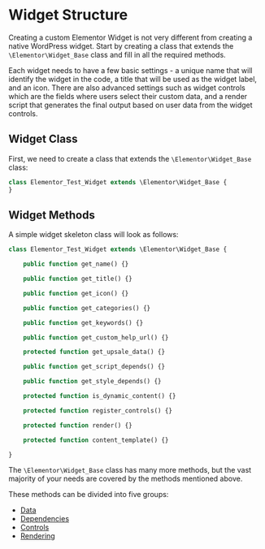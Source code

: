# Widget Structure

<Badge type="tip" vertical="top" text="Elementor Core" /> <Badge type="warning" vertical="top" text="Intermediate" />

Creating a custom Elementor Widget is not very different from creating a native WordPress widget. Start by creating a class that extends the `\Elementor\Widget_Base` class and fill in all the required methods.

Each widget needs to have a few basic settings - a unique name that will identify the widget in the code, a title that will be used as the widget label, and an icon. There are also advanced settings such as widget controls which are the fields where users select their custom data, and a render script that generates the final output based on user data from the widget controls.

## Widget Class

First, we need to create a class that extends the `\Elementor\Widget_Base` class:

```php
class Elementor_Test_Widget extends \Elementor\Widget_Base {
}
```

## Widget Methods

A simple widget skeleton class will look as follows:

```php
class Elementor_Test_Widget extends \Elementor\Widget_Base {

	public function get_name() {}

	public function get_title() {}

	public function get_icon() {}

	public function get_categories() {}

	public function get_keywords() {}

	public function get_custom_help_url() {}

	protected function get_upsale_data() {}

	public function get_script_depends() {}

	public function get_style_depends() {}

	protected function is_dynamic_content() {}

	protected function register_controls() {}

	protected function render() {}

	protected function content_template() {}

}
```

The `\Elementor\Widget_Base` class has many more methods, but the vast majority of your needs are covered by the methods mentioned above.

These methods can be divided into five groups:

* [Data](./widget-data/)
* [Dependencies](./widget-dependencies/)
* [Controls](./widget-controls/)
* [Rendering](./widget-rendering/)
